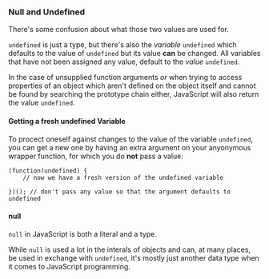 ### Null and Undefined

There's some confusion about what those two values are used for.

`undefined` is just a type, but there's also the *variable* `undefined` which 
defaults to the value of `undefined` but its value **can** be changed. All 
variables that have not been assigned any value, default to the *value* 
`undefined`.

In the case of unsupplied function arguments *or* when trying to access 
properties of an object which aren't defined on the object itself and cannot be 
found by searching the prototype chain either, JavaScript will also return 
the value `undefined`. 

#### Getting a fresh undefined Variable

To procect oneself against changes to the value of the variable `undefined`, you
can get a new one by having an extra argument on your anyonymous wrapper
function, for which you do **not** pass a value:

    (function(undefined) {
        // now we have a fresh version of the undefined variable

    })(); // don't pass any value so that the argument defaults to undefined

#### null

`null` in JavaScript is both a literal and a type.

While `null` is used a lot in the interals of objects and can, at many places, be
used in exchange with `undefined`, it's mostly just another data type when it
comes to JavaScript programming.

